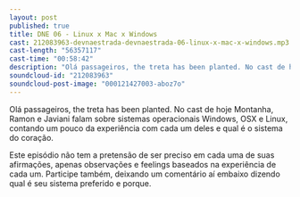 ```yaml
---
layout: post
published: true
title: DNE 06 - Linux x Mac x Windows
cast: 212083963-devnaestrada-devnaestrada-06-linux-x-mac-x-windows.mp3
cast-length: "56357117"
cast-time: "00:58:42"
description: "Olá passageiros, the treta has been planted. No cast de hoje Montanha, Ramon e Javiani falam sobre sistemas operacionais Windows, OSX e Linux, contando um pouco da  experiência com cada um deles e qual é o sistema do coração."
soundcloud-id: "212083963"
soundcloud-post-image: "000121427003-aboz7o"
---
```


Olá passageiros, the treta has been planted. No cast de hoje Montanha, Ramon e Javiani falam sobre sistemas operacionais Windows, OSX e Linux, contando um pouco da  experiência com cada um deles e qual é o sistema do coração.

Este episódio não tem a pretensão de ser preciso em cada uma de suas afirmações, apenas observações e feelings baseados na experiência de cada um. Participe também, deixando um comentário aí embaixo dizendo qual é seu sistema preferido e porque.
